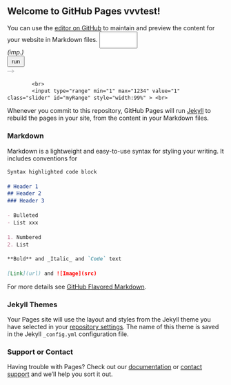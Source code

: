 ## Welcome to GitHub Pages vvvtest!

You can use the [editor on GitHub](https://github.com/xeleritas/github.io/edit/gh-pages/index.md) to maintain and preview the content for your website in Markdown files.
			<input type="text" id="qtyTotal" class="n16" onchange="xxx()" style="width:6em;height:33px">			
			<i> (imp.) </i>		
			<input type="button" id="computeQtyTotal" class="n12" onclick="computeQtyTotal()" value="run" style="width:3em;height:2em" >																	
			<img src="gray.png">

			<br>
			<input type="range" min="1" max="1234" value="1" class="slider" id="myRange" style="width:99%" > <br>
      
      
Whenever you commit to this repository, GitHub Pages will run [Jekyll](https://jekyllrb.com/) to rebuild the pages in your site, from the content in your Markdown files.

### Markdown

Markdown is a lightweight and easy-to-use syntax for styling your writing. It includes conventions for

```markdown
Syntax highlighted code block

# Header 1 
## Header 2
### Header 3

- Bulleted
- List xxx

1. Numbered
2. List

**Bold** and _Italic_ and `Code` text

[Link](url) and ![Image](src)
```

For more details see [GitHub Flavored Markdown](https://guides.github.com/features/mastering-markdown/).

### Jekyll Themes

Your Pages site will use the layout and styles from the Jekyll theme you have selected in your [repository settings](https://github.com/xeleritas/github.io/settings). The name of this theme is saved in the Jekyll `_config.yml` configuration file.

### Support or Contact

Having trouble with Pages? Check out our [documentation](https://docs.github.com/categories/github-pages-basics/) or [contact support](https://github.com/contact) and we’ll help you sort it out.
